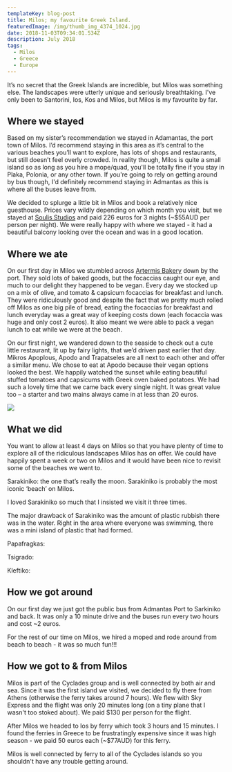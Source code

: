 ```yaml
---
templateKey: blog-post
title: Milos; my favourite Greek Island.
featuredImage: /img/thumb_img_4374_1024.jpg
date: 2018-11-03T09:34:01.534Z
description: July 2018
tags:
  - Milos
  - Greece
  - Europe
---
```

It’s no secret that the Greek Islands are incredible, but Milos was something else. The landscapes were utterly unique and seriously breathtaking. I've only been to Santorini, Ios, Kos and Milos, but Milos is my favourite by far.

## Where we stayed

Based on my sister’s recommendation we stayed in Adamantas, the port town of Milos. I’d recommend staying in this area as it’s central to the various beaches you’ll want to explore, has lots of shops and restaurants, but still doesn’t feel overly crowded. In reality though, Milos is quite a small island so as long as you hire a mope/quad, you'll be totally fine if you stay in Plaka, Polonia, or any other town. If you're going to rely on getting around by bus though, I'd definitely recommend staying in Admantas as this is where all the buses leave from.

We decided to splurge a little bit in Milos and book a relatively nice guesthouse. Prices vary wildly depending on which month you visit, but we stayed at [Soulis Studios](https://www.booking.com/hotel/gr/soulis-adamas.en-gb.html?aid=357026;label=gog235jc-hotel-XX-gr-soulisNadamas-unspec-lk-com-L%3Aen-O%3AosSx-B%3Achrome-N%3AXX-S%3Abo-U%3AXX-H%3As;sid=a3a8062454383b5c3c6d9609e89a432c;dist=0&keep_landing=1&sb_price_type=total&type=total&) and paid 226 euros for 3 nights (~$55AUD per person per night). We were really happy with where we stayed - it had a beautiful balcony looking over the ocean and was in a good location.

## Where we ate

On our first day in Milos we stumbled across [Artermis Bakery](https://www.google.lk/maps/place/Artemis+Bakery/@36.7254489,24.4465886,15z/data=!4m2!3m1!1s0x0:0x26915aff33a9fdf6?ved=2ahUKEwi_wqLEobreAhUJr48KHWPgA0kQ_BIwDnoECAYQCA) down by the port. They sold lots of baked goods, but the focaccias caught our eye, and much to our delight they happened to be vegan. Every day we stocked up on a mix of olive, and tomato & capsicum focaccias for breakfast and lunch. They were ridiculously good and despite the fact that we pretty much rolled off Milos as one big pile of bread, eating the focaccias for breakfast and lunch everyday was a great way of keeping costs down (each focaccia was huge and only cost 2 euros). It also meant we were able to pack a vegan lunch to eat while we were at the beach.

On our first night, we wandered down to the seaside to check out a cute little restaurant, lit up by fairy lights, that we’d driven past earlier that day. Mikros Apoplous, Apodo and Trapatseles are all next to each other and offer a similar menu. We chose to eat at Apodo because their vegan options looked the best. We happily watched the sunset while eating beautiful stuffed tomatoes and capsicums with Greek oven baked potatoes. We had such a lovely time that we came back every single night. It was great value too – a starter and two mains always came in at less than 20 euros.

![](/img/milos-food.jpg)

## What we did

You want to allow at least 4 days on Milos so that you have plenty of time to explore all of the ridiculous landscapes Milos has on offer. We could have happily spent a week or two on Milos and it would have been nice to revisit some of the beaches we went to.

Sarakiniko: the one that’s really the moon. Sarakiniko is probably the most iconic ‘beach’ on Milos.

I loved Sarakiniko so much that I insisted we visit it three times.



The major drawback of Sarakiniko was the amount of plastic rubbish there was in the water. Right in the area where everyone was swimming, there was a mini island of plastic that had formed. 



Papafragkas: 



Tsigrado:



Kleftiko:



## How we got around

On our first day we just got the public bus from Admantas Port to Sarkiniko and back. It was only a 10 minute drive and the buses run every two hours and cost ~2 euros.

For the rest of our time on Milos, we hired a moped and rode around from beach to beach - it was so much fun!!!



## How we got to & from Milos

Milos is part of the Cyclades group and is well connected by both air and sea. Since it was the first island we visited, we decided to fly there from Athens (otherwise the ferry takes around 7 hours). We flew with Sky Express and the flight was only 20 minutes long (on a tiny plane that I wasn't too stoked about). We paid $130 per person for the flight.

After Milos we headed to Ios by ferry which took 3 hours and 15 minutes. I found the ferries in Greece to be frustratingly expensive since it was high season - we paid 50 euros each (~$77AUD) for this ferry.

Milos is well connected by ferry to all of the Cyclades islands so you shouldn't have any trouble getting around.

